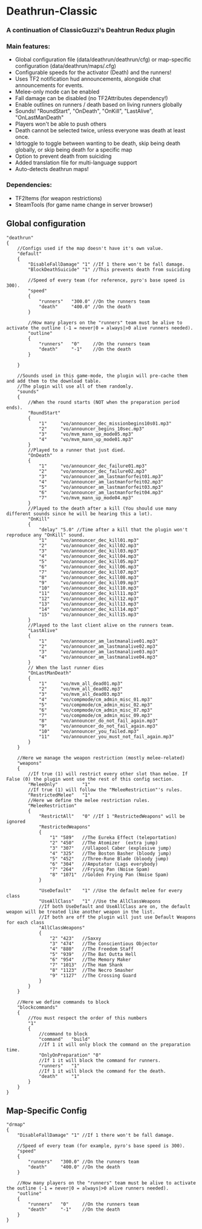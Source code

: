 # Deathrun-Classic
### A continuation of ClassicGuzzi's Deahtrun Redux plugin

### Main features:
- Global configuration file (data/deathrun/deathrun/cfg) or map-specific configuration (data/deathrun/maps/<mapname>.cfg)
- Configurable speeds for the activator (Death) and the runners!
- Uses TF2 notification hud announcements, alongside chat announcements for events.
- Melee-only mode can be enabled
- Fall damage can be disabled (no TF2Attributes dependency!)
- Enable outlines on runners / death based on living runners globally
- Sounds! "RoundStart", "OnDeath", "OnKill", "LastAlive", "OnLastManDeath"
- Players won't be able to push others
- Death cannot be selected twice, unless everyone was death at least once.
- !drtoggle to toggle between wanting to be death, skip being death globally, or skip being death for a specific map
- Option to prevent death from suiciding
- Added translation file for multi-language support
- Auto-detects deathrun maps!

### Dependencies:
- TF2Items (for weapon restrictions)
- SteamTools (for game name change in server browser)

## Global configuration
```
"deathrun"
{
	//Configs used if the map doesn't have it's own value.
	"default"
	{
		"DisableFallDamage" "1"	//If 1 there won't be fall damage.
		"BlockDeathSuicide"	"1"	//This prevents death from suiciding
		
		//Speed of every team (for reference, pyro's base speed is 300).
		"speed"
		{
			"runners"	"300.0"	//On the runners team
			"death"		"400.0"	//On the death
		}
		
		//How many players on the "runners" team must be alive to activate the outline (-1 = never|0 = always|>0 alive runners needed).
		"outline"	
		{
			"runners"	"0"		//On the runners team
			"death"		"-1"	//On the death
		}
	
	}
		
	//Sounds used in this game-mode, the plugin will pre-cache them and add them to the download table.
	//The plugin will use all of them randomly.
	"sounds"
	{
		//When the round starts (NOT when the preparation period ends).
		"RoundStart"		
		{
			"1"		"vo/announcer_dec_missionbegins10s01.mp3"
			"2"		"vo/announcer_begins_10sec.mp3"
			"3"		"vo/mvm_mann_up_mode05.mp3"
			"4"		"vo/mvm_mann_up_mode01.mp3"
		}
		//Played to a runner that just died.
		"OnDeath"	
		{
			"1"		"vo/announcer_dec_failure01.mp3"
			"2"		"vo/announcer_dec_failure02.mp3"
			"3"		"vo/announcer_am_lastmanforfeit01.mp3"
			"4"		"vo/announcer_am_lastmanforfeit02.mp3"
			"5"		"vo/announcer_am_lastmanforfeit03.mp3"
			"6"		"vo/announcer_am_lastmanforfeit04.mp3"
			"7"		"vo/mvm_mann_up_mode04.mp3"
		}
		//Played to the death after a kill (You should use many different sounds since he will be hearing this a lot).
		"OnKill"
		{
			"delay"	"5.0" //Time after a kill that the plugin won't reproduce any "OnKill" sound.
			"1"		"vo/announcer_dec_kill01.mp3"
			"2"		"vo/announcer_dec_kill02.mp3"
			"3"		"vo/announcer_dec_kill03.mp3"
			"4"		"vo/announcer_dec_kill04.mp3"
			"5"		"vo/announcer_dec_kill05.mp3"
			"6"		"vo/announcer_dec_kill06.mp3"
			"7"		"vo/announcer_dec_kill07.mp3"
			"8"		"vo/announcer_dec_kill08.mp3"
			"9"		"vo/announcer_dec_kill09.mp3"
			"10"	"vo/announcer_dec_kill10.mp3"
			"11"	"vo/announcer_dec_kill11.mp3"
			"12"	"vo/announcer_dec_kill12.mp3"
			"13"	"vo/announcer_dec_kill13.mp3"
			"14"	"vo/announcer_dec_kill14.mp3"
			"15"	"vo/announcer_dec_kill15.mp3"
		}
		//Played to the last client alive on the runners team.
		"LastAlive"
		{
			"1"		"vo/announcer_am_lastmanalive01.mp3"
			"2"		"vo/announcer_am_lastmanalive02.mp3"
			"3"		"vo/announcer_am_lastmanalive03.mp3"
			"4"		"vo/announcer_am_lastmanalive04.mp3"
		}
		// When the last runner dies
		"OnLastManDeath"
		{
			"1"		"vo/mvm_all_dead01.mp3"
			"2"		"vo/mvm_all_dead02.mp3"
			"3"		"vo/mvm_all_dead03.mp3"
			"4"		"vo/compmode/cm_admin_misc_01.mp3"
			"5"		"vo/compmode/cm_admin_misc_02.mp3"
			"6"		"vo/compmode/cm_admin_misc_07.mp3"
			"7"		"vo/compmode/cm_admin_misc_09.mp3"
			"8"		"vo/announcer_do_not_fail_again.mp3"
			"9"		"vo/announcer_do_not_fail_again.mp3"
			"10"	"vo/announcer_you_failed.mp3"
			"11"	"vo/announcer_you_must_not_fail_again.mp3"
		}		
	}
	
	//Here we manage the weapon restriction (mostly melee-related)
	"weapons"
	{
		//If true (1) will restrict every other slot than melee. If False (0) the plugin wont use the rest of this config section.
		"MeleeOnly"			"1"		
		//If true (1) will follow the "MeleeRestriction"'s rules. 
		"RestrictedMelee"	"1"		
		//Here we define the melee restriction rules.
		"MeleeRestriction"
		{
			"RestrictAll"	"0"	//If 1 "RestrictedWeapons" will be ignored
			"RestrictedWeapons"
			{
				"1"	"589"	//The Eureka Effect (teleportation)
				"2"	"450"	//The Atomizer	(extra jump)
				"3"	"307"	//Ullapool Caber (explosive jump)
				"4"	"325"	//The Boston Basher (bloody jump)
				"5"	"452"	//Three-Rune Blade (bloody jump)
				"6"	"304"	//Amputator (Lags everybody)
				"7" "264"	//Frying Pan (Noise Spam)
				"8"	"1071"	//Golden Frying Pan (Noise Spam)
			}
			
			"UseDefault"	"1"	//Use the default melee for every class
			"UseAllClass"	"1"	//Use the AllClassWeapons
			//If both UseDefault and UseAllClass are on, the default weapon will be treated like another weapon in the list.
			//If both are off the plugin will just use Default Weapons for each class
			"AllClassWeapons"
			{
				"2"	"423"	//Saxxy
				"3"	"474"	//The Conscientious Objector
				"4"	"880"	//The Freedom Staff
				"5"	"939"	//The Bat Outta Hell
				"6"	"954"	//The Memory Maker
				"7"	"1013"	//The Ham Shank
				"8"	"1123"	//The Necro Smasher
				"9"	"1127"	//The Crossing Guard
			}
		}
	}
	
	//Here we define commands to block
	"blockcommands"
	{
		//You must respect the order of this numbers
		"1"
		{
			//command to block
			"command"	"build"		
			//If 1 it will only block the command on the preparation time.
			"OnlyOnPreparation"	"0"	
			//If 1 it will block the command for runners.
			"runners"	"1"		
			//If 1 it will block the command for the death.			
			"death"		"1"			
		}
	}
}
```

## Map-Specific Config
```
"drmap"
{
	"DisableFallDamage" "1"	//If 1 there won't be fall damage.
	
	//Speed of every team (for example, pyro's base speed is 300).
	"speed"
	{
		"runners"	"300.0"	//On the runners team
		"death"		"400.0"	//On the death
	}
	
	//How many players on the "runners" team must be alive to activate the outline (-1 = never|0 = always|>0 alive runners needed).
	"outline"	
	{
		"runners"	"0"		//On the runners team
		"death"		"-1"	//On the death
	}
}
```
